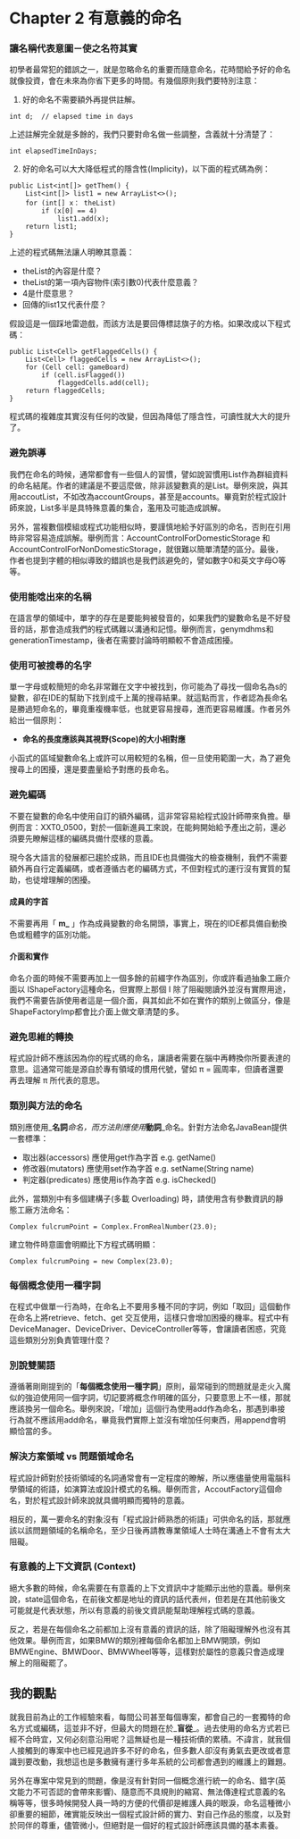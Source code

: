 # Chapter 2 有意義的命名

### 讓名稱代表意圖－使之名符其實

初學者最常犯的錯誤之一，就是忽略命名的重要而隨意命名，花時間給予好的命名就像投資，會在未來為你省下更多的時間。有幾個原則我們要特別注意：

1. 好的命名不需要額外再提供註解。

```text
int d;  // elapsed time in days
```

上述註解完全就是多餘的，我們只要對命名做一些調整，含義就十分清楚了：

```text
int elapsedTimeInDays;
```

2. 好的命名可以大大降低程式的隱含性\(Implicity\)，以下面的程式碼為例：

```text
public List<int[]> getThem() {
    List<int[]> list1 = new ArrayList<>();
    for (int[] x： theList)
        if (x[0] == 4)
            list1.add(x);
    return list1;
}
```

上述的程式碼無法讓人明瞭其意義：

* theList的內容是什麼？
* theList的第一項內容物件\(索引數0\)代表什麼意義？
* 4是什麼意思？
* 回傳的list1又代表什麼？

假設這是一個踩地雷遊戲，而該方法是要回傳標誌旗子的方格。如果改成以下程式碼：

```text
public List<Cell> getFlaggedCells() {
    List<Cell> flaggedCells = new ArrayList<>();
    for (Cell cell: gameBoard)
        if (cell.isFlagged())
            flaggedCells.add(cell);
    return flaggedCells;
}
```

程式碼的複雜度其實沒有任何的改變，但因為降低了隱含性，可讀性就大大的提升了。

### 避免誤導

我們在命名的時候，通常都會有一些個人的習慣，譬如說習慣用List作為群組資料的命名結尾。作者的建議是不要這麼做，除非該變數真的是List。舉例來說，與其用accoutList，不如改為accountGroups，甚至是accounts。畢竟對於程式設計師來說，List多半是具特殊意義的集合，濫用及可能造成誤解。

另外，當複數個模組或程式功能相似時，要謹慎地給予好區別的命名，否則在引用時非常容易造成誤解。舉例而言：AccountControlForDomesticStorage 和 AccountControlForNonDomesticStorage，就很難以簡單清楚的區分。最後，作者也提到字體的相似導致的錯誤也是我們該避免的，譬如數字0和英文字母O等等。

### 使用能唸出來的名稱

在語言學的領域中，單字的存在是要能夠被發音的，如果我們的變數命名是不好發音的話，那會造成我們的程式碼難以溝通和記憶。舉例而言，genymdhms和generationTimestamp，後者在需要討論時明顯較不會造成困擾。

### 使用可被搜尋的名字

單一字母或較簡短的命名非常難在文字中被找到，你可能為了尋找一個命名為s的變數，卻在IDE的幫助下找到成千上萬的搜尋結果。就這點而言，作者認為長命名是勝過短命名的，畢竟重複機率低，也就更容易搜尋，進而更容易維護。作者另外給出一個原則：

* **命名的長度應該與其視野\(Scope\)的大小相對應**

小函式的區域變數命名上或許可以用較短的名稱，但一旦使用範圍一大，為了避免搜尋上的困擾，還是要盡量給予對應的長命名。

### 避免編碼

不要在變數的命名中使用自訂的額外編碼，這非常容易給程式設計師帶來負擔。舉例而言：XXT0\_0500，對於一個新進員工來說，在能夠開始給予產出之前，還必須要先瞭解這樣的編碼具備什麼樣的意義。

現今各大語言的發展都已趨於成熟，而且IDE也具備強大的檢查機制，我們不需要額外再自行定義編碼，或者遵循古老的編碼方式，不但對程式的運行沒有實質的幫助，也徒增理解的困擾。

#### 成員的字首

不需要再用「 **m\_** 」作為成員變數的命名開頭，事實上，現在的IDE都具備自動換色或粗體字的區別功能。

#### 介面和實作

命名介面的時候不需要再加上一個多餘的前綴字作為區別，你或許看過抽象工廠介面以 IShapeFactory這種命名，但實際上那個 I 除了阻礙閱讀外並沒有實際用途，我們不需要告訴使用者這是一個介面，與其如此不如在實作的類別上做區分，像是ShapeFactoryImp都會比介面上做文章清楚的多。

### 避免思維的轉換

程式設計師不應該因為你的程式碼的命名，讓讀者需要在腦中再轉換你所要表達的意思。這通常可能是源自於專有領域的慣用代號，譬如 π = 圓周率，但讀者還要再去理解 π 所代表的意思。

### 類別與方法的命名

類別應使用_**名詞**_命名，而方法則應使用_**動詞**_命名。針對方法命名JavaBean提供一套標準：

* 取出器\(accessors\) 應使用get作為字首     e.g. getName\(\)
* 修改器\(mutators\) 應使用set作為字首       e.g. setName\(String name\)
* 判定器\(predicates\) 應使用is作為字首       e.g. isChecked\(\)

此外，當類別中有多個建構子\(多載 Overloading\) 時，請使用含有參數資訊的靜態工廠方法命名：

```text
Complex fulcrumPoint = Complex.FromRealNumber(23.0);
```

建立物件時意圖會明顯比下方程式碼明顯：

```text
Complex fulcrumPoing = new Complex(23.0);
```

### 每個概念使用一種字詞

在程式中做單一行為時，在命名上不要用多種不同的字詞，例如「取回」這個動作在命名上將retrieve、fetch、get 交互使用，這樣只會增加困擾的機率。程式中有DeviceManager、DeviceDriver、DeviceController等等，會讓讀者困惑，究竟這些類別分別負責管理什麼？

### 別說雙關語

遵循著剛剛提到的「**每個概念使用一種字詞**」原則，最常碰到的問題就是走火入魔似的強迫使用同一個字詞，切記要將概念作明確的區分，只要意思上不一樣，那就應該換另一個命名。舉例來說，「增加」這個行為使用add作為命名，那遇到串接行為就不應該用add命名，畢竟我們實際上並沒有增加任何東西，用append會明顯恰當的多。

### 解決方案領域 vs 問題領域命名

程式設計師對於技術領域的名詞通常會有一定程度的瞭解，所以應儘量使用電腦科學領域的術語，如演算法或設計模式的名稱。舉例而言，AccoutFactory這個命名，對於程式設計師來說就具備明顯而獨特的意義。

相反的，萬一要命名的對象沒有「程式設計師熟悉的術語」可供命名的話，那就應該以該問題領域的名稱命名，至少日後再請教專業領域人士時在溝通上不會有太大阻礙。

### 有意義的上下文資訊 \(Context\)

絕大多數的時候，命名需要在有意義的上下文資訊中才能顯示出他的意義。舉例來說，state這個命名，在前後文都是地址的資訊的話代表州，但若是在其他前後文可能就是代表狀態，所以有意義的前後文資訊能幫助理解程式碼的意義。

反之，若是在每個命名之前都加上沒有意義的資訊的話，除了阻礙理解外也沒有其他效果。舉例而言，如果BMW的類別裡每個命名都加上BMW開頭，例如BMWEngine、BMWDoor、BMWWheel等等，這樣對於屬性的意義只會造成理解上的阻礙罷了。

## 我的觀點

就我目前為止的工作經驗來看，每間公司甚至每個專案，都會自己的一套獨特的命名方式或編碼，這並非不好，但最大的問題在於_**盲從**_。過去使用的命名方式若已經不合時宜，又何必刻意沿用呢？這無疑也是一種技術債的累積。不諱言，就我個人接觸到的專案中也已經見過許多不好的命名，但多數人卻沒有勇氣去更改或者意識到要改動，我想這也是多數擁有運行多年系統的公司都會遇到的維護上的難題。

另外在專案中常見到的問題，像是沒有針對同一個概念進行統一的命名、錯字\(英文能力不可否認的會帶來影響\)、隨意而不具規則的縮寫、無法傳達程式意義的名稱等等，很多時候開發人員一時的方便的代價卻是維護人員的眼淚，命名這種微小卻重要的細節，確實能反映出一個程式設計師的實力、對自己作品的態度，以及對於同伴的尊重，儘管微小，但絕對是一個好的程式設計師應該具備的基本素養。

